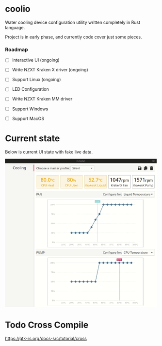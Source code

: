 # coolio
Water cooling device configuration utility written completely in Rust language.

Project is in early phase, and currently code cover just some pieces. 

### Roadmap
- [ ] Interactive UI (ongoing)
- [ ] Write NZXT Kraken X driver (ongoing)
- [ ] Support Linux (ongoing)
- [ ] LED Configuration
- [ ] Write NZXT Kraken MM driver
- [ ] Support Windows
- [ ] Support MacOS


# Current state

Below is current UI state with fake live data.

<img src="https://github.com/coolio-rs/coolio/blob/master/doc/sample.gif?raw=true" width="500">


# Todo Cross Compile
https://gtk-rs.org/docs-src/tutorial/cross
